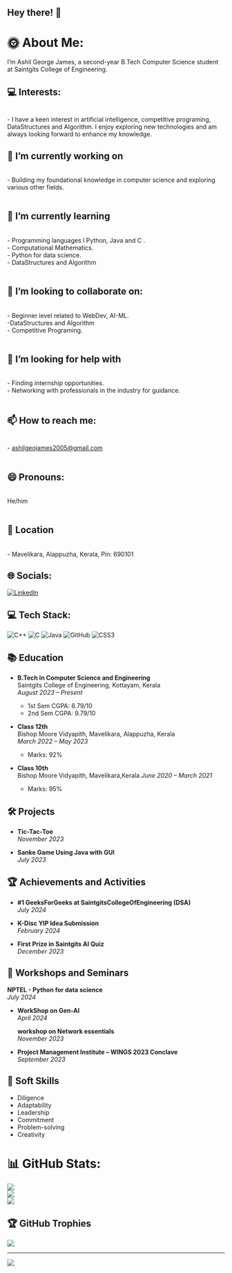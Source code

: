 ## Hey there! 👋

# 🌞 About Me:
I’m Ashil George James, a second-year B.Tech Computer Science student at Saintgits College of Engineering.

 ## 💻 Interests:
<br> - I have a keen interest in artificial intelligence, competitive programing, DataStructures and Algorithm. I enjoy exploring new technologies and am always looking forward to enhance my knowledge.


## 🔭 I’m currently working on
<br>- Building my foundational knowledge in computer science and exploring various other fields.<br><br>
## 🌱 I’m currently learning
<br>- Programming languages l Python, Java and C .<br>- Computational Mathematics. <br>- Python for data science. <br>- DataStructures and Algorithm<br><br>
## 👯 I’m looking to collaborate on:
<br>- Beginner level related to WebDev, AI-ML. <br>-DataStructures and Algorithm <br>- Competitive Programing.<br><br>
## 🤝 I’m looking for help with
<br>- Finding internship opportunities.<br>- Networking with professionals in the industry for guidance.<br><br> 
## 📫 How to reach me: 
<br>- ashilgeojames2005@gmail.com <br><br>
## 😄 Pronouns:
<br>He/him<br><br>

## 📍 Location
<br>
- Mavelikara, Alappuzha, Kerala, Pin: 690101

## 🌐 Socials:
[![LinkedIn](https://img.shields.io/badge/LinkedIn-%230077B5.svg?logo=linkedin&logoColor=white)](https://www.linkedin.com/in/ashil-george-james/) 

## 💻 Tech Stack:
![C++](https://img.shields.io/badge/c++-%2300599C.svg?style=for-the-badge&logo=c%2B%2B&logoColor=white) ![C](https://img.shields.io/badge/c-%2300599C.svg?style=for-the-badge&logo=c&logoColor=white) ![Java](https://img.shields.io/badge/java-%23ED8B00.svg?style=for-the-badge&logo=openjdk&logoColor=white) ![GitHub](https://img.shields.io/badge/github-%23121011.svg?style=for-the-badge&logo=github&logoColor=white) ![CSS3](https://img.shields.io/badge/css3-%231572B6.svg?style=for-the-badge&logo=css3&logoColor=white)

## 📚 Education

- **B.Tech in Computer Science and Engineering**  
  Saintgits College of Engineering, Kottayam, Kerala  
  *August 2023 – Present*  
  - 1st Sem CGPA: 8.79/10
  - 2nd Sem CGPA: 9.79/10

- **Class 12th**  
  Bishop Moore Vidyapith, Mavelikara, Alappuzha, Kerala  
  *March 2022 – May 2023*  
  - Marks: 92%

- **Class 10th**  
  Bishop Moore Vidyapith, Mavelikara,Kerala
  *June 2020 – March 2021*  
  - Marks: 95%

## 🛠️ Projects
  
- **Tic-Tac-Toe**   
  *November 2023*
  
- **Sanke Game Using Java with GUI**  
  *July 2023*


## 🏆 Achievements and Activities

- **#1 GeeksForGeeks at SaintgitsCollegeOfEngineering (DSA)**  
  *July 2024*
  
- **K-Disc YIP Idea Submission**  
  *February 2024*

- **First Prize in Saintgits AI Quiz**  
  *December 2023*


## 🧠 Workshops and Seminars

 **NPTEL - Python for data science**  
  *July 2024*

- **WorkShop on Gen-AI**  
  *April 2024*

   **workshop on Network essentials**  
  *November 2023*


- **Project Management Institute – WINGS 2023 Conclave**  
  *September 2023*

  

## 🌟 Soft Skills

- Diligence
- Adaptability
- Leadership
- Commitment
- Problem-solving
- Creativity

# 📊 GitHub Stats:
![](https://github-readme-stats.vercel.app/api?username=Ashil-James&theme=shadow_blue&hide_border=false&include_all_commits=true&count_private=false)<br/>
![](https://github-readme-streak-stats.herokuapp.com/?user=Ashil-James&theme=shadow_blue&hide_border=false)<br/>
![](https://github-readme-stats.vercel.app/api/top-langs/?username=Ashil-James&theme=shadow_blue&hide_border=false&include_all_commits=true&count_private=false&layout=compact)

## 🏆 GitHub Trophies
![](https://github-profile-trophy.vercel.app/?username=Ashil-James&theme=radical&no-frame=true&no-bg=true&margin-w=4)

---
[![](https://visitcount.itsvg.in/api?id=Ashil-James&icon=5&color=0)](https://visitcount.itsvg.in)
